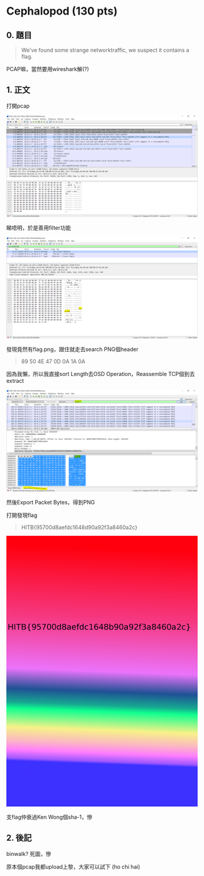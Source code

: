 # Cephalopod (130 pts)

## 0. 題目
>We've found some strange networktraffic, we suspect it contains a flag.


PCAP嘛，當然要用wireshark解(?)


## 1. 正文

打開pcap

![](pic/01.PNG)

睇唔明，於是善用filter功能

![](pic/02.PNG)

發現竟然有flag.png，跟住就走去search PNG個header
>89 50 4E 47 0D 0A 1A 0A

因為我懶，所以我直接sort Length去OSD Operation，Reassemble TCP個到去extract

![](pic/03.PNG)

然後Export Packet Bytes，得到PNG

打開發現flag
> HITB{95700d8aefdc1648d90a92f3a8460a2c}

![](pic/flag.PNG)

支flag仲衰過Ken Wong個sha-1，慘


## 2. 後記

binwalk? 死圖，慘

原本個pcap我都upload上黎，大家可以試下
(ho chi hai)



